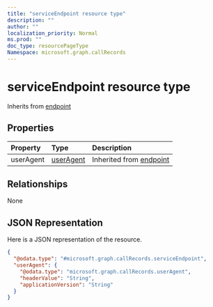 ```yaml
---
title: "serviceEndpoint resource type"
description: ""
author: ""
localization_priority: Normal
ms.prod: ""
doc_type: resourcePageType
Namespace: microsoft.graph.callRecords
---
```



# serviceEndpoint resource type




Inherits from [endpoint](../resources/endpoint.md)

## Properties
|Property|Type|Description|
|:---|:---|:---|
|userAgent|[userAgent](../resources/callRecords-userAgent.md)| Inherited from [endpoint](../resources/callRecords-endpoint.md)|

## Relationships
None

## JSON Representation
Here is a JSON representation of the resource.
<!-- {
  "blockType": "resource",
  "@odata.type": "microsoft.graph.callRecords.serviceEndpoint"
}
-->
``` json
{
  "@odata.type": "#microsoft.graph.callRecords.serviceEndpoint",
  "userAgent": {
    "@odata.type": "microsoft.graph.callRecords.userAgent",
    "headerValue": "String",
    "applicationVersion": "String"
  }
}
```

